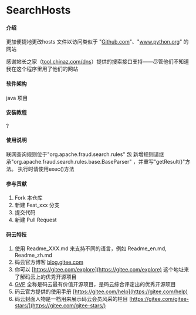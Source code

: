 # SearchHosts

#### 介绍
更加便捷地更改hosts 文件以访问类似于 "[Github.com](https://github.com)"、"www.python.org" 的网站

感谢站长之家（[tool.chinaz.com/dns](https://tool.chinaz.com/dns)）提供的搜索接口支持——尽管他们不知道我在这个程序里用了他们的网站


#### 软件架构
java 项目

#### 安装教程
?

#### 使用说明
联网查询规则位于"org.apache.fraud.search.rules" 包
新增规则请继承"org.apache.fraud.search.rules.base.BaseParser" ，并重写"getResult()"方法。
执行时请使用exec()方法

#### 参与贡献

1. Fork 本仓库
2. 新建 Feat_xxx 分支
3. 提交代码
4. 新建 Pull Request


#### 码云特技

1. 使用 Readme\_XXX.md 来支持不同的语言，例如 Readme\_en.md, Readme\_zh.md
2. 码云官方博客 [blog.gitee.com](https://blog.gitee.com)
3. 你可以 [https://gitee.com/explore](https://gitee.com/explore) 这个地址来了解码云上的优秀开源项目
4. [GVP](https://gitee.com/gvp) 全称是码云最有价值开源项目，是码云综合评定出的优秀开源项目
5. 码云官方提供的使用手册 [https://gitee.com/help](https://gitee.com/help)
6. 码云封面人物是一档用来展示码云会员风采的栏目 [https://gitee.com/gitee-stars/](https://gitee.com/gitee-stars/)